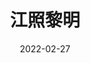 ---
layout: movie-review
title: 江照黎明
description: >
category: 剧集
img: assets/img/movie/2022/江照黎明.webp
star: 3
date: 2022-02-27
---